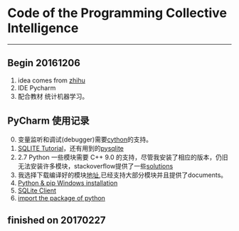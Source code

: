 # Code of the Programming Collective Intelligence

---


## Begin 20161206
1. idea comes from [zhihu](https://www.zhihu.com/question/28530832)
2. IDE Pycharm
3. 配合教材 统计机器学习。

## PyCharm 使用记录

0. 变量监听和调试(debugger)需要[cython](http://cython.org/)的支持。
1. [SQLITE Tutorial](http://www.runoob.com/sqlite/sqlite-tutorial.html)，还有用到的[pysqlite](https://github.com/ghaering/pysqlite)
2. 2.7 Python 一些模块需要 C++ 9.0 的支持，尽管我安装了相应的版本，仍旧无法安装许多模块，stackoverflow提供了一些[solutions](http://stackoverflow.com/questions/2817869/error-unable-to-find-vcvarsall-bat)
3. 我选择下载编译好的模块[地址](http://www.lfd.uci.edu/~gohlke/pythonlibs/),已经支持大部分模块并且提供了documents。
4. [Python & pip Windows installation](https://github.com/BurntSushi/nfldb/wiki/Python-&-pip-Windows-installation)
5. [SQLite Client](http://sqlitebrowser.org/)
6. [import the package of python](http://smilejay.com/2013/09/use-modules-in-other-directories/)

## finished on 20170227  

